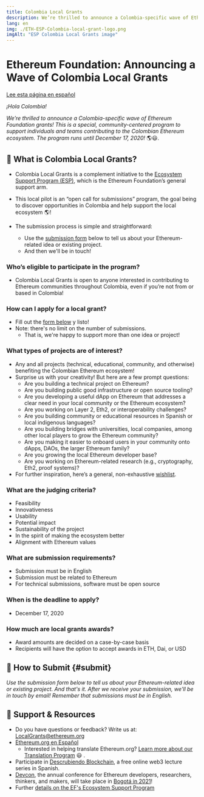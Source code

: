 ```yaml
---
title: Colombia Local Grants
description: We’re thrilled to announce a Colombia-specific wave of Ethereum Foundation grants!
lang: en
img: ./ETH-ESP-Colombia-local-grant-logo.png
imgAlt: "ESP Colombia Local Grants image"
---
```


# **Ethereum Foundation: Announcing a Wave of Colombia Local Grants**

[Lee esta página en español](/es/local-grants/colombia/)

_¡Hola Colombia!_

_We’re thrilled to announce a Colombia-specific wave of Ethereum Foundation grants! This is a special, community-centered program to support individuals and teams contributing to the Colombian Ethereum ecosystem. The program runs until December 17, 2020!_ 🌎😃.

## 🥭 What is Colombia Local Grants?

- Colombia Local Grants is a complement initiative to the [Ecosystem Support Program (ESP)](/en/), which is the Ethereum Foundation’s general support arm.

- This local pilot is an “open call for submissions” program, the goal being to discover opportunities in Colombia and help support the local ecosystem 🌎!

- The submission process is simple and straightforward:
  - Use the [submission form](/en/local-grants/colombia/#submit) below to tell us about your Ethereum-related idea or existing project.
  - And then we'll be in touch!

### Who’s eligible to participate in the program?

- Colombia Local Grants is open to anyone interested in contributing to Ethereum communities throughout Colombia, even if you’re not from or based in Colombia!

### How can I apply for a local grant?

- Fill out the [form below](/en/local-grants/colombia/#submit) y listo!
- Note: there's no limit on the number of submissions.
  - That is, we're happy to support more than one idea or project!

### What types of projects are of interest?

- Any and all projects (technical, educational, community, and otherwise) benefiting the Colombian Ethereum ecosystem!
- Surprise us with your creativity! But here are a few prompt questions:
  - Are you building a technical project on Ethereum?
  - Are you building public good infrastructure or open source tooling?
  - Are you developing a useful dApp on Ethereum that addresses a clear need in your local community or the Ethereum ecosystem?
  - Are you working on Layer 2, Eth2, or interoperability challenges?
  - Are you building community or educational resources in Spanish or local indigenous languages?
  - Are you building bridges with universities, local companies, among other local players to grow the Ethereum community?
  - Are you making it easier to onboard users in your community onto dApps, DAOs, the larger Ethereum family?
  - Are you growing the local Ethereum developer base?
  - Are you working on Ethereum-related research (e.g., cryptography, Eth2, proof systems)?
- For further inspiration, here’s a general, non-exhaustive [wishlist](/en/wishlist/).

### What are the judging criteria?

- Feasibility
- Innovativeness
- Usability
- Potential impact
- Sustainability of the project
- In the spirit of making the ecosystem better
- Alignment with Ethereum values

### What are submission requirements?

- Submission must be in English
- Submission must be related to Ethereum
- For technical submissions, software must be open source

### When is the deadline to apply?

- December 17, 2020

### How much are local grants awards?

- Award amounts are decided on a case-by-case basis
- Recipients will have the option to accept awards in ETH, Dai, or USD

## 🚀 How to Submit {#submit}

_Use the submission form below to tell us about your Ethereum-related idea or existing project. And that's it. After we receive your submission, we'll be in touch by email! Remember that submissions must be in English._

<LocalGrantsForm wave="Colombia | 2020" />

## 🦄 Support & Resources

- Do you have questions or feedback? Write us at: LocalGrants@ethereum.org
- [Ethereum.org en Español](https://ethereum.org/es/)
  - Interested in helping translate Ethereum.org? [Learn more about our Translation Program](https://ethereum.org/en/contributing/translation-program/) 😃 .
- Participate in [Descrubiendo Blockchain](https://www.eventbrite.co/e/entradas-descubriendo-blockchain-122482736161), a free online web3 lecture series in Spanish.
- [Devcon](https://devcon.org/), the annual conference for Ethereum developers, researchers, thinkers, and makers, will take place in [Bogotá in 2021](https://blog.ethereum.org/2020/05/28/devcon-hacia-colombia-en-2021/)!
- Further [details on the EF's Ecosystem Support Program](/en/faq/)
